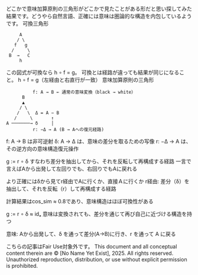 どこかで意味加算原則の三角形がどこかで見たことがある形だと思い探してみた結果です。どうやら自然言語、正確には意味は圏論的な構造を内包しているようです。
可換三角形
```
     A
    / \
   f   g
  /     \
 B  →   C
     h
```

この図式が可換なら h ∘ f = g。
可換とは経路が違っても結果が同じになること。 h ∘ f = g（左経由と右直行が一致）
意味加算原則の三角形

```
          f: A → B ← 通常の意味変換（black → white）
      B
      ▲
     / \
    /   \  Δ = A − B
   /     \       ↑
A ───────→ δ     │
          r: −Δ → A (B → Aへの復元経路)
```            
            

f: A → B は非可逆射
δ: A → Δ は、意味の差分を取るための写像
r: −Δ → A は、その逆方向の意味構造復元操作

g := r ∘ δ
すなわち差分を抽出してから、それを反転して再構成する経路
一言で言えばAから出発して左回りでも、右回りでもAに戻れる

より正確にはδから見てr経由でAに行くか、直接Ａに行くか
r経由: 差分（δ）を抽出して、それを反転（r）して再構成する経路

計算結果はcos_sim ≈ 0.8であり、意味構造はほぼ可換性がある

g := r ∘ δ ≈ idₐ
意味は変換されても、差分を通じて再び自己に近づける構造を持つ

意味:
Aから出発して、δ を通って差分(A→B)に行き、r を通って A に戻る


こちらの記事はFair Use対象外です。
This document and all conceptual content therein are © [No Name Yet Exist], 2025. All rights reserved. Unauthorized reproduction, distribution, or use without explicit permission is prohibited.